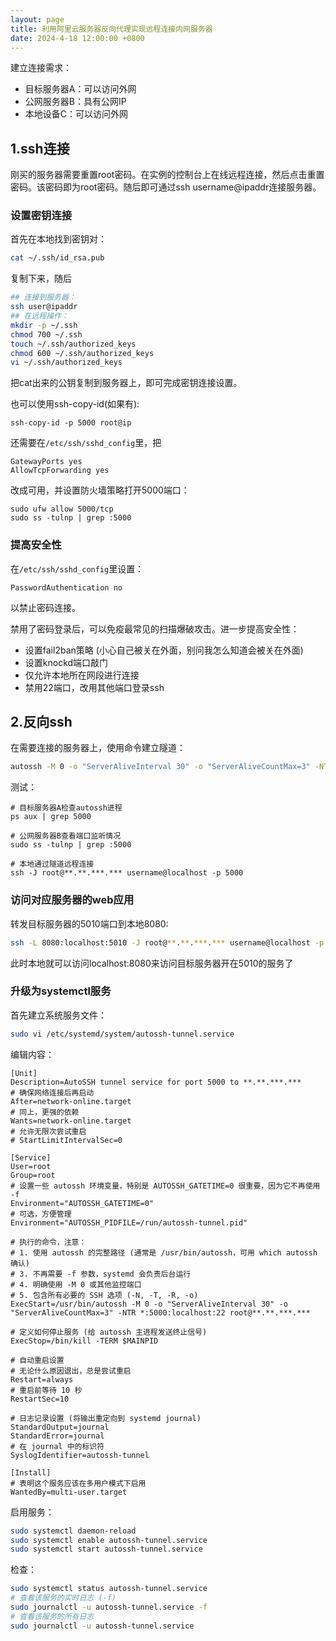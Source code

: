 ```yaml
---
layout: page
title: 利用阿里云服务器反向代理实现远程连接内网服务器
date: 2024-4-18 12:00:00 +0800
---
```


建立连接需求：
- 目标服务器A：可以访问外网
- 公网服务器B：具有公网IP
- 本地设备C：可以访问外网

## 1.ssh连接
刚买的服务器需要重置root密码。在实例的控制台上在线远程连接，然后点击重置密码。该密码即为root密码。随后即可通过ssh username@ipaddr连接服务器。

### 设置密钥连接
首先在本地找到密钥对：
```bash
cat ~/.ssh/id_rsa.pub
```
复制下来，随后
```bash
## 连接到服务器：
ssh user@ipaddr
## 在远程操作：
mkdir -p ~/.ssh
chmod 700 ~/.ssh
touch ~/.ssh/authorized_keys
chmod 600 ~/.ssh/authorized_keys
vi ~/.ssh/authorized_keys
```
把cat出来的公钥复制到服务器上，即可完成密钥连接设置。

也可以使用ssh-copy-id(如果有):
```
ssh-copy-id -p 5000 root@ip
```
还需要在`/etc/ssh/sshd_config`里，把
```
GatewayPorts yes
AllowTcpForwarding yes
```
改成可用，并设置防火墙策略打开5000端口：
```
sudo ufw allow 5000/tcp
sudo ss -tulnp | grep :5000
```
### 提高安全性
在`/etc/ssh/sshd_config`里设置：
```
PasswordAuthentication no
```
以禁止密码连接。

禁用了密码登录后，可以免疫最常见的扫描爆破攻击。进一步提高安全性：
- 设置fail2ban策略 (小心自己被关在外面，别问我怎么知道会被关在外面)
- 设置knockd端口敲门
- 仅允许本地所在网段进行连接
- 禁用22端口，改用其他端口登录ssh

## 2.反向ssh
在需要连接的服务器上，使用命令建立隧道：
```bash
autossh -M 0 -o "ServerAliveInterval 30" -o "ServerAliveCountMax=3" -NTR *:5000:localhost:22 root@**.**.***.***
```
测试：
```
# 目标服务器A检查autossh进程
ps aux | grep 5000

# 公网服务器B查看端口监听情况
sudo ss -tulnp | grep :5000

# 本地通过隧道远程连接
ssh -J root@**.**.***.*** username@localhost -p 5000
```

### 访问对应服务器的web应用
转发目标服务器的5010端口到本地8080:
```bash
ssh -L 8080:localhost:5010 -J root@**.**.***.*** username@localhost -p 5000
```
此时本地就可以访问localhost:8080来访问目标服务器开在5010的服务了

### 升级为systemctl服务
首先建立系统服务文件：
```bash
sudo vi /etc/systemd/system/autossh-tunnel.service
```
编辑内容：
```
[Unit]
Description=AutoSSH tunnel service for port 5000 to **.**.***.***
# 确保网络连接后再启动
After=network-online.target 
# 同上，更强的依赖
Wants=network-online.target 
# 允许无限次尝试重启
# StartLimitIntervalSec=0 

[Service]
User=root
Group=root
# 设置一些 autossh 环境变量，特别是 AUTOSSH_GATETIME=0 很重要，因为它不再使用 -f
Environment="AUTOSSH_GATETIME=0"
# 可选，方便管理
Environment="AUTOSSH_PIDFILE=/run/autossh-tunnel.pid" 

# 执行的命令，注意：
# 1. 使用 autossh 的完整路径 (通常是 /usr/bin/autossh，可用 which autossh 确认)
# 3. 不再需要 -f 参数，systemd 会负责后台运行
# 4. 明确使用 -M 0 或其他监控端口
# 5. 包含所有必要的 SSH 选项 (-N, -T, -R, -o)
ExecStart=/usr/bin/autossh -M 0 -o "ServerAliveInterval 30" -o "ServerAliveCountMax=3" -NTR *:5000:localhost:22 root@**.**.***.***

# 定义如何停止服务 (给 autossh 主进程发送终止信号)
ExecStop=/bin/kill -TERM $MAINPID

# 自动重启设置
# 无论什么原因退出，总是尝试重启
Restart=always      
# 重启前等待 10 秒
RestartSec=10       

# 日志记录设置 (将输出重定向到 systemd journal)
StandardOutput=journal
StandardError=journal
# 在 journal 中的标识符
SyslogIdentifier=autossh-tunnel 

[Install]
# 表明这个服务应该在多用户模式下启用
WantedBy=multi-user.target 
```
启用服务：
```bash
sudo systemctl daemon-reload
sudo systemctl enable autossh-tunnel.service
sudo systemctl start autossh-tunnel.service
```
检查：
```bash
sudo systemctl status autossh-tunnel.service
# 查看该服务的实时日志 (-f)
sudo journalctl -u autossh-tunnel.service -f
# 查看该服务的所有日志
sudo journalctl -u autossh-tunnel.service
```



